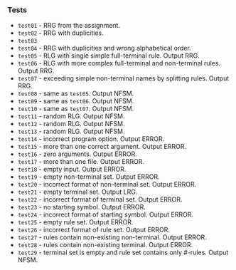 ### Tests
- ```test01``` - RRG from the assignment.
- ```test02``` - RRG with duplicities.
- ```test03```
- ```test04``` - RRG with duplicities and wrong alphabetical order.
- ```test05``` - RLG with single simple full-terminal rule. Output RRG.
- ```test06``` - RLG with more complex full-terminal and non-terminal rules. Output RRG.
- ```test07``` - exceeding simple non-terminal names by splitting rules. Output RRG.
- ```test08``` - same as ```test05```. Output NFSM.
- ```test09``` - same as ```test06```. Output NFSM.
- ```test10``` - same as ```test07```. Output NFSM.
- ```test11``` - random RLG. Output NFSM.
- ```test12``` - random RLG. Output NFSM.
- ```test13``` - random RLG. Output NFSM.
- ```test14``` - incorrect program option. Output ERROR.
- ```test15``` - more than one correct argument. Output ERROR.
- ```test16``` - zero arguments. Output ERROR.
- ```test17``` - more than one file. Output ERROR.
- ```test18``` - empty input. Output ERROR.
- ```test19``` - empty non-terminal set. Output ERROR.
- ```test20``` - incorrect format of non-terminal set. Output ERROR.
- ```test21``` - empty terminal set. Output LRG.
- ```test22``` - incorrect format of terminal set. Output ERROR.
- ```test23``` - no starting symbol. Output ERROR.
- ```test24``` - incorrect format of starting symbol. Output ERROR.
- ```test25``` - empty rule set. Output ERROR.
- ```test26``` - incorrect format of rule set. Output ERROR.
- ```test27``` - rules contain non-existing non-terminal. Output ERROR.
- ```test28``` - rules contain non-existing terminal. Output ERROR.
- ```test29``` - terminal set is empty and rule set contains only #-rules. Output NFSM.
